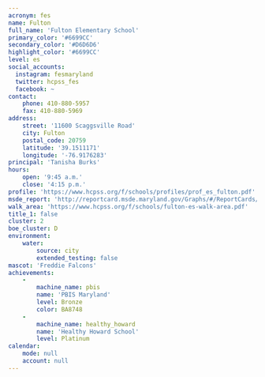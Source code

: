 ```yaml
---
acronym: fes
name: Fulton
full_name: 'Fulton Elementary School'
primary_color: '#6699CC'
secondary_color: '#D6D6D6'
highlight_color: '#6699CC'
level: es
social_accounts:
  instagram: fesmaryland
  twitter: hcpss_fes
  facebook: ~
contact:
    phone: 410-880-5957
    fax: 410-880-5969
address:
    street: '11600 Scaggsville Road'
    city: Fulton
    postal_code: 20759
    latitude: '39.1511171'
    longitude: '-76.9176283'
principal: 'Tanisha Burks'
hours:
    open: '9:45 a.m.'
    close: '4:15 p.m.'
profile: 'https://www.hcpss.org/f/schools/profiles/prof_es_fulton.pdf'
msde_report: 'http://reportcard.msde.maryland.gov/Graphs/#/ReportCards/ReportCardSchool/1//1/13/0525/'
walk_area: 'https://www.hcpss.org/f/schools/fulton-es-walk-area.pdf'
title_1: false
cluster: 2
boe_cluster: D
environment:
    water:
        source: city
        extended_testing: false
mascot: 'Freddie Falcons'
achievements:
    -
        machine_name: pbis
        name: 'PBIS Maryland'
        level: Bronze
        color: BA8748
    -
        machine_name: healthy_howard
        name: 'Healthy Howard School'
        level: Platinum
calendar:
    mode: null
    account: null
---
```

